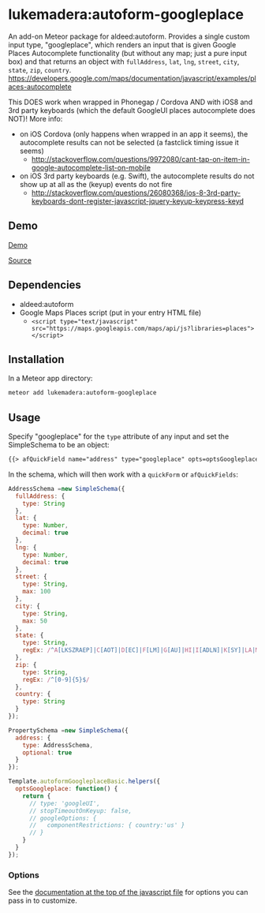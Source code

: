 # lukemadera:autoform-googleplace

An add-on Meteor package for aldeed:autoform. Provides a single custom input type, "googleplace", which renders an input that is given Google Places Autocomplete functionality (but without any map; just a pure input box) and that returns an object with `fullAddress`, `lat`, `lng`, `street`, `city`, `state`, `zip`, `country`.
https://developers.google.com/maps/documentation/javascript/examples/places-autocomplete

This DOES work when wrapped in Phonegap / Cordova AND with iOS8 and 3rd party keyboards (which the default GoogleUI places autocomplete does NOT)!
More info:
- on iOS Cordova (only happens when wrapped in an app it seems), the autocomplete results can not be selected (a fastclick timing issue it seems)
  - http://stackoverflow.com/questions/9972080/cant-tap-on-item-in-google-autocomplete-list-on-mobile
- on iOS 3rd party keyboards (e.g. Swift), the autocomplete results do not show up at all as the (keyup) events do not fire
  - http://stackoverflow.com/questions/26080368/ios-8-3rd-party-keyboards-dont-register-javascript-jquery-keyup-keypress-keyd


## Demo

[Demo](http://lukemadera-packages.meteor.com/af-googleplace-basic)

[Source](https://github.com/lukemadera/meteor-packages/tree/master/autoform-googleplace/basic)


## Dependencies

- aldeed:autoform
- Google Maps Places script (put in your entry HTML file)
  - `<script type="text/javascript" src="https://maps.googleapis.com/maps/api/js?libraries=places"></script>`


## Installation

In a Meteor app directory:
```bash
meteor add lukemadera:autoform-googleplace
```


## Usage

Specify "googleplace" for the `type` attribute of any input and set the SimpleSchema to be an object:

```html
{{> afQuickField name="address" type="googleplace" opts=optsGoogleplace}}
```

In the schema, which will then work with a `quickForm` or `afQuickFields`:

```js
AddressSchema =new SimpleSchema({
  fullAddress: {
    type: String
  },
  lat: {
    type: Number,
    decimal: true
  },
  lng: {
    type: Number,
    decimal: true
  },
  street: {
    type: String,
    max: 100
  },
  city: {
    type: String,
    max: 50
  },
  state: {
    type: String,
    regEx: /^A[LKSZRAEP]|C[AOT]|D[EC]|F[LM]|G[AU]|HI|I[ADLN]|K[SY]|LA|M[ADEHINOPST]|N[CDEHJMVY]|O[HKR]|P[ARW]|RI|S[CD]|T[NX]|UT|V[AIT]|W[AIVY]$/
  },
  zip: {
    type: String,
    regEx: /^[0-9]{5}$/
  },
  country: {
    type: String
  }
});

PropertySchema =new SimpleSchema({
  address: {
    type: AddressSchema,
    optional: true
  }
});

Template.autoformGoogleplaceBasic.helpers({
  optsGoogleplace: function() {
    return {
      // type: 'googleUI',
      // stopTimeoutOnKeyup: false,
      // googleOptions: {
      //   componentRestrictions: { country:'us' }
      // }
    }
  }
});
```


### Options

See the [documentation at the top of the javascript file](https://github.com/lukemadera/meteor-autoform-googleplace/blob/master/lukemadera_autoform-googleplace.js) for options you can pass in to customize.

